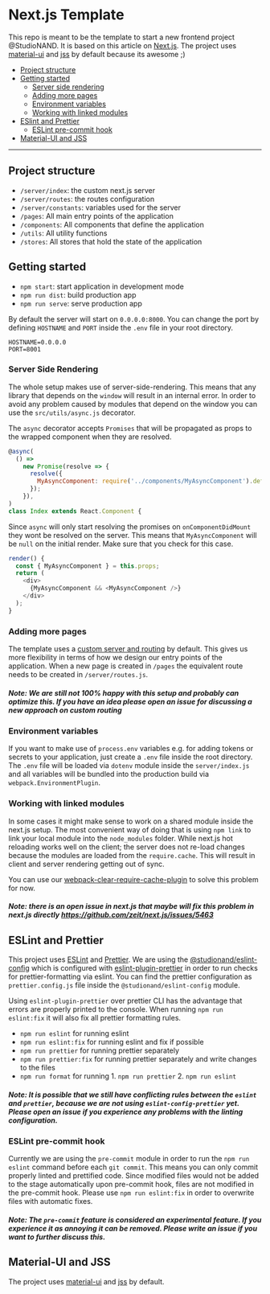 # Next.js Template

This repo is meant to be the template to start a new frontend project @StudioNAND. It is based on this article on [Next.js](https://github.com/zeit/next.js/). The project uses [material-ui](https://material-ui.com/) and [jss](http://cssinjs.org/) by default because its awesome ;)

- [Project structure](#project-structure)
- [Getting started](#getting-started)
  - [Server side rendering](#server-side-rendering)
  - [Adding more pages](#adding-more-pages)
  - [Environment variables](#environment-variables)
  - [Working with linked modules](#working-with-linked-modules)
- [ESlint and Prettier](#eslint-and-prettier)
  - [ESLint pre-commit hook](#eslint-pre-commit-hook)
- [Material-UI and JSS](#material-ui-and-jss)

___________

## Project structure

- `/server/index`: the custom next.js server
- `/server/routes`: the routes configuration
- `/server/constants`: variables used for the server
- `/pages`: All main entry points of the application
- `/components`: All components that define the application
- `/utils`: All utility functions
- `/stores`: All stores that hold the state of the application


## Getting started

- `npm start`: start application in development mode
- `npm run dist`: build production app
- `npm run serve`: serve production app

By default the server will start on `0.0.0.0:8000`. You can change the port by defining `HOSTNAME` and `PORT` inside the `.env` file in your root directory.

```
HOSTNAME=0.0.0.0
PORT=8001
```

### Server Side Rendering
The whole setup makes use of server-side-rendering. This means that any library that depends on the `window` will result in an internal error. In order to avoid any problem caused by modules that depend on the window you can use the `src/utils/async.js` decorator.

The `async` decorator accepts `Promises` that will be propagated as props to the wrapped component when they are resolved.

```JavaScript
@async(
  () =>
    new Promise(resolve => {
      resolve({
        MyAsyncComponent: require('../components/MyAsyncComponent').default,
      });
    }),
)
class Index extends React.Component {
```

Since `async` will only start resolving the promises on `onComponentDidMount` they wont be resolved on the server. This means that `MyAsyncComponent` will be `null` on the initial render. Make sure that you check for this case.

```JavaScript
render() {
  const { MyAsyncComponent } = this.props;
  return (
    <div>
      {MyAsyncComponent && <MyAsyncComponent />}
    </div>
  );
}
```

### Adding more pages

The template uses a [custom server and routing](https://github.com/zeit/next.js/#custom-server-and-routing) by default. This gives us more flexibility in terms of how we design our entry points of the application.
When a new page is created in `/pages` the equivalent route needs to be created in `/server/routes.js`.

##### Note: We are still not 100% happy with this setup and probably can optimize this. If you have an idea please open an issue for discussing a new approach on custom routing

### Environment variables

If you want to make use of `process.env` variables e.g. for adding tokens or secrets to your application, just create a `.env` file inside the root directory. The `.env` file will be loaded via `dotenv` module inside the `server/index.js` and all variables will be bundled into the production build via `webpack.EnvironmentPlugin`.

### Working with linked modules

In some cases it might make sense to work on a shared module inside the next.js setup. The most convenient way of doing that is using `npm link` to link your local module into the `node_modules` folder. While next.js hot reloading works well on the client; the server does not re-load changes because the modules are loaded from the `require.cache`. This will result in client and server rendering getting out of sync.

You can use our [webpack-clear-require-cache-plugin](https://github.com/maerzhase/webpack-clear-require-cache-plugin#nextjs-example) to solve this problem for now.

##### Note: there is an open issue in next.js that maybe will fix this problem in next.js directly https://github.com/zeit/next.js/issues/5463

## ESLint and Prettier

This project uses [ESLint](https://eslint.org/) and [Prettier](https://prettier.io/). We are using the [@studionand/eslint-config](https://www.npmjs.com/package/@studionand/eslint-config) which is configured with [eslint-plugin-prettier](https://github.com/prettier/eslint-plugin-prettier) in order to run checks for prettier-formatting via eslint. You can find the prettier configuration as `prettier.config.js` file inside the `@studionand/eslint-config` module.

Using `eslint-plugin-prettier` over prettier CLI has the advantage that errors are properly printed to the console. When running `npm run eslint:fix` it will also fix all prettier formatting rules.

- `npm run eslint` for running eslint
- `npm run eslint:fix` for running eslint and fix if possible
- `npm run prettier` for running prettier separately
- `npm run prettier:fix` for running prettier separately and write changes to the files
- `npm run format` for running 1. `npm run prettier` 2. `npm run eslint`

##### Note: It is possible that we still have conflicting rules between the `eslint` and `prettier`, because we are not using `eslint-config-prettier` yet. Please open an issue if you experience any problems with the linting configuration.

### ESLint pre-commit hook

Currently we are using the `pre-commit` module in order to run the `npm run eslint` command before each `git commit`. This means you can only commit properly linted and prettified code. Since modified files would not be added to the stage automatically upon pre-commit hook, files are not modified in the pre-commit hook. Please use `npm run eslint:fix` in order to overwrite files with automatic fixes.

##### Note: The `pre-commit` feature is considered an experimental feature. If you experience it as annoying it can be removed. Please write an issue if you want to further discuss this.

## Material-UI and JSS

The project uses [material-ui](https://material-ui.com/) and [jss](http://cssinjs.org/) by default.